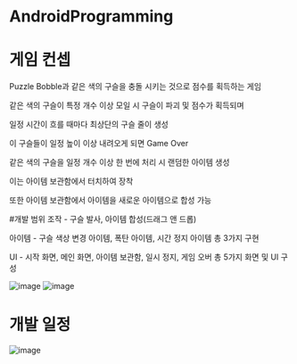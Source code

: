 # AndroidProgramming

# 게임 컨셉
Puzzle Bobble과 같은 색의 구슬을 충돌 시키는 것으로 점수를 획득하는 게임

같은 색의 구슬이 특정 개수 이상 모일 시 구슬이 파괴 및 점수가 획득되며

일정 시간이 흐를 때마다 최상단의 구슬 줄이 생성

이 구슬들이 일정 높이 이상 내려오게 되면 Game Over


같은 색의 구슬을 일정 개수 이상 한 번에 처리 시 랜덤한 아이템 생성

이는 아이템 보관함에서 터치하여 장착

또한 아이템 보관함에서 아이템을 새로운 아이템으로 합성 가능

#개발 범위
조작 - 구슬 발사, 아이템 합성(드래그 앤 드롭)

아이템 - 구슬 색상 변경 아이템, 폭탄 아이템, 시간 정지 아이템 총 3가지 구현

UI - 시작 화면, 메인 화면, 아이템 보관함, 일시 정지, 게임 오버 총 5가지 화면 및 UI 구성

![image](https://user-images.githubusercontent.com/89974193/228336831-ade6f809-3f4e-4bee-9bd2-423f902ff8bb.png)
![image](https://user-images.githubusercontent.com/89974193/228336922-ed9b1fa4-55bb-4648-832d-44bd177d15f9.png)


# 개발 일정

![image](https://user-images.githubusercontent.com/89974193/228337029-3429cc55-21bd-4893-8a38-234f0b93a409.png)
